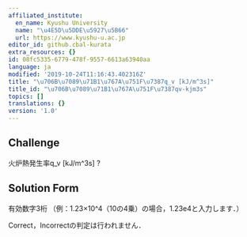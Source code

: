 ```yaml
---
affiliated_institute:
  en_name: Kyushu University
  name: "\u4E5D\u5DDE\u5927\u5B66"
  url: https://www.kyushu-u.ac.jp
editor_id: github.cbal-kurata
extra_resources: {}
id: 08fc5335-6779-478f-9557-6613a63940aa
language: ja
modified: '2019-10-24T11:16:43.402316Z'
title: "\u706B\u7089\u71B1\u767A\u751F\u7387q_v [kJ/m^3s]"
title_id: "\u706B\u7089\u71B1\u767A\u751F\u7387qv-kjm3s"
topics: []
translations: {}
version: '1.0'
---
```


## Challenge
火炉熱発生率q_v [kJ/m^3s] ?


## Solution Form

有効数字3桁
（例：1.23×10^4（10の4乗）の場合，1.23e4と入力します．）

Correct，Incorrectの判定は行われません．



